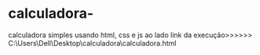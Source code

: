 # calculadora-
calculadora simples usando html, css e js 
ao lado  link da execução>>>>>>
C:\Users\Dell\Desktop\calculadora\calculadora.html
